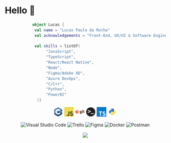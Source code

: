 # Hello 👻

 ```kotlin
             object Lucas {
              val name = "Lucas Paulo da Rocha"
              val acknowledgements = "Front-End, UX/UI & Software Engineering"
             
              val skills = listOf(
                   "JavaScript",
                   "TypeScript",
                   "React/React Native",
                   "Node",
                   "Figma/Adobe XD",
                   "Azure DevOps",
                   "C/C++",
                   "Python",
                   "PowerBI"
               )}
 ```
<div align="center">
 <code><img height="30" src="https://raw.githubusercontent.com/github/explore/80688e429a7d4ef2fca1e82350fe8e3517d3494d/topics/cpp/cpp.png"></code>
 <code><img height="30" src="https://raw.githubusercontent.com/github/explore/80688e429a7d4ef2fca1e82350fe8e3517d3494d/topics/javascript/javascript.png"></code>
 <code><img height="30" src="https://raw.githubusercontent.com/github/explore/80688e429a7d4ef2fca1e82350fe8e3517d3494d/topics/git/git.png"></code>
 <code><img height="30" src="https://raw.githubusercontent.com/github/explore/80688e429a7d4ef2fca1e82350fe8e3517d3494d/topics/terminal/terminal.png"></code>
 <code><img height="30" src="https://raw.githubusercontent.com/github/explore/80688e429a7d4ef2fca1e82350fe8e3517d3494d/topics/typescript/typescript.png"></code>
 <code><img height="30" src="https://raw.githubusercontent.com/github/explore/80688e429a7d4ef2fca1e82350fe8e3517d3494d/topics/python/python.png"></code>
 
 ![Visual Studio Code](https://img.shields.io/badge/-Visual%20Studio%20Code-333333?style=flat&logo=visual-studio-code&logoColor=007ACC)
 ![Trello](https://img.shields.io/badge/-Trello-333333?style=flat&logo=trello&logoColor=007ACC)
 ![Figma](https://img.shields.io/badge/-Figma-333333?style=flat&logo=figma&logoColor=007ACC)
 ![Docker](https://img.shields.io/badge/-Docker-333333?style=flat&logo=docker)
 ![Postman](https://img.shields.io/badge/-Postman-333333?style=flat&logo=postman)


 <a href="https://github.com/R0chaa">
   <img align="center" src="https://github-readme-stats.vercel.app/api/top-langs/?username=R0chaa&theme=dark&layout=compact&v=1" />
 </a>
 
</div>

<br>
